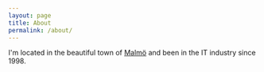 ```yaml
---
layout: page
title: About
permalink: /about/
---
```


I'm located in the beautiful town of [Malmö](malmo.se) and been in the IT industry since 1998.
